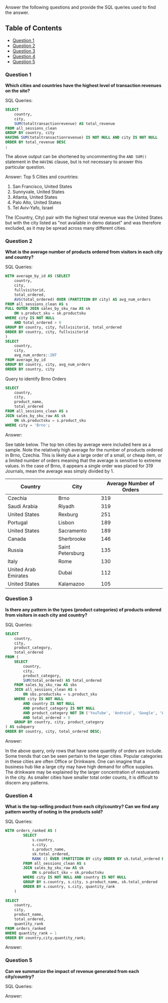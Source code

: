 Answer the following questions and provide the SQL queries used to find the answer.

## Table of Contents

- [Question 1](#question-1)
- [Question 2](#question-2)
- [Question 3](#question-3)
- [Question 4](#question-4)
- [Question 5](#question-5)
    
### Question 1
**Which cities and countries have the highest level of transaction revenues on the site?**


SQL Queries:
```sql
SELECT
	country,
	city,
	SUM(totaltransactionrevenue) AS total_revenue
FROM all_sessions_clean
GROUP BY country, city
HAVING SUM(totaltransactionrevenue) IS NOT NULL AND city IS NOT NULL
ORDER BY total_revenue DESC
;
```
The above output can be shortened by uncommenting the ```AND SUM()``` statement in the ```HAVING``` clause, but is not necessary to answer this particular question.  

Answer: Top 5 Cities and countries:

1. San Francisco, United States 
2. Sunnyvale, United States
3. Atlanta, United States
4. Palo Alto, United States
5. Tel Aviv-Yafo, Israel

The (Country, City) pair with the highest total revenue was the United States but with the city listed as "not available in demo dataset" and was therefore excluded, as it may be spread across many different cities. 


### Question 2
**What is the average number of products ordered from visitors in each city and country?**


SQL Queries:
```sql
WITH average_by_id AS (SELECT 
	country,
	city,
	fullvisitorid,
	total_ordered,
	AVG(total_ordered) OVER (PARTITION BY city) AS avg_num_orders
FROM all_sessions_clean AS s
FULL OUTER JOIN sales_by_sku_raw AS sk
	ON s.product_sku = sk.productsku
WHERE city IS NOT NULL
	AND total_ordered > 0
GROUP BY country, city, fullvisitorid, total_ordered
ORDER BY country, city, fullvisitorid
)
SELECT
	country,
	city,
	avg_num_orders::INT
FROM average_by_id
GROUP BY country, city, avg_num_orders
ORDER BY country, city
```

Query to identify Brno Orders
```sql
SELECT
	country,
	city,
	product_name,
	total_ordered
FROM all_sessions_clean AS s
JOIN sales_by_sku_raw AS sk
	ON sk.productsku = s.product_sku
WHERE city = 'Brno';
```

Answer:

See table below. The top ten cities by average were included here as a sample. Note the relatively high average for the number of products ordered in Brno, Czechia. This is likely due a large order of a small, or cheap item, or a limited number of orders meaning that the average is sensitive to extreme values. In the case of Brno, it appears a single order was placed for 319 Journals, mean the average was simply divided by 1.  

| Country         | City             | Average Number of Orders |
|-----------------|------------------|---------------------------|
| Czechia         | Brno             | 319                       |
| Saudi Arabia    | Riyadh           | 319                       |
| United States   | Rexburg          | 251                       |
| Portugal        | Lisbon           | 189                       |
| United States   | Sacramento       | 189                       |
| Canada          | Sherbrooke       | 146                       |
| Russia          | Saint Petersburg | 135                       |
| Italy           | Rome             | 130                       |
| United Arab Emirates | Dubai       | 112                       |
| United States   | Kalamazoo        | 105                       |





### Question 3
**Is there any pattern in the types (product categories) of products ordered from visitors in each city and country?**


SQL Queries:
```sql
SELECT 
	country,
	city,
	product_category,
	total_ordered
FROM (
    SELECT 
        country,
        city,
        product_category,
        SUM(total_ordered) AS total_ordered
    FROM sales_by_sku_raw AS sbs
    JOIN all_sessions_clean AS s
        ON sbs.productsku = s.product_sku
    WHERE city IS NOT NULL 
		AND country IS NOT NULL
		AND product_category IS NOT NULL
		AND product_category NOT IN ('YouTube', 'Android', 'Google', 'Waze')
		AND total_ordered > 0
    GROUP BY country, city, product_category
) AS subquery
ORDER BY country, city, total_ordered DESC;
```
Answer: 

In the above query, only rows that have some quantity of orders are include. Some trends that can be seen pertain to the larger cities. Popular categories in these cities are often Office or Drinkware. One can imagine that a business hub like a large city may have high demand for office supplies. The drinkware may be explained by the larger concentration of restuarants in the city. As smaller cities have smaller total order counts, it is difficult to discern any patterns. 

### Question 4
**What is the top-selling product from each city/country? Can we find any pattern worthy of noting in the products sold?**


SQL Queries:
```sql
WITH orders_ranked AS (
		SELECT
			s.country,
			s.city,
			s.product_name,
			sk.total_ordered,
			RANK () OVER (PARTITION BY city ORDER BY sk.total_ordered DESC) AS quantity_rank
		FROM all_sessions_clean AS s
		JOIN sales_by_sku_raw AS sk
			ON s.product_sku = sk.productsku
		WHERE city IS NOT NULL AND country IS NOT NULL
		GROUP BY s.country, s.city, s.product_name, sk.total_ordered
		ORDER BY s.country, s.city, quantity_rank
	)
	
SELECT
	country,
	city,
	product_name,
	total_ordered,
	quantity_rank
FROM orders_ranked
WHERE quantity_rank = 1
ORDER BY country,city,quantity_rank;
```


Answer:





### Question 5
**Can we summarize the impact of revenue generated from each city/country?**

SQL Queries:



Answer:







